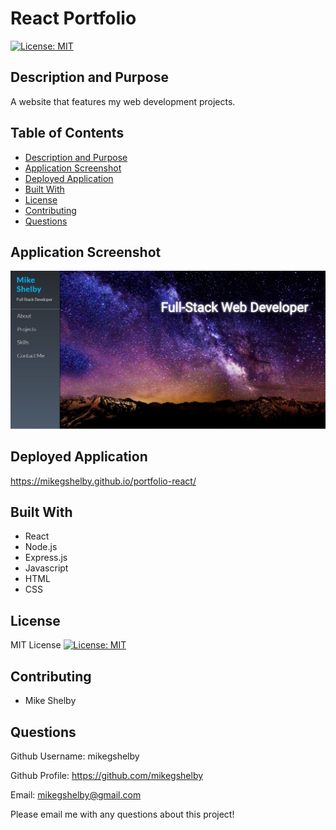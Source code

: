 # React Portfolio
[![License: MIT](https://img.shields.io/badge/License-MIT-yellow.svg)](https://opensource.org/licenses/MIT)

## Description and Purpose
A website that features my web development projects.

## Table of Contents
  - [Description and Purpose](#description-and-purpose)
  - [Application Screenshot](#application-screenshot)
  - [Deployed Application](#deployed-application)
  - [Built With](#built-with)
  - [License](#license)
  - [Contributing](#contributing)
  - [Questions](#questions)

## Application Screenshot
![React Portfolio screenshot](./src/assets/images/portfolio.jpg "Application Screenshot")

## Deployed Application
https://mikegshelby.github.io/portfolio-react/

## Built With
* React
* Node.js
* Express.js
* Javascript
* HTML
* CSS

## License
MIT License
[![License: MIT](https://img.shields.io/badge/License-MIT-yellow.svg)](https://opensource.org/licenses/MIT)

## Contributing
* Mike Shelby

## Questions
Github Username: mikegshelby

Github Profile: https://github.com/mikegshelby

Email: mikegshelby@gmail.com

Please email me with any questions about this project!





